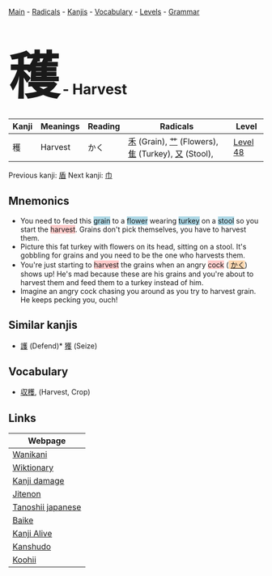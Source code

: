 <style> bigfont {font-size: 100px}</style>
[Main](../README.md) -
[Radicals](../radicals.md) -
[Kanjis](../kanjis.md) -
[Vocabulary](../vocabulary.md) -
[Levels](../levels.md) -
[Grammar](../grammar.md)
# <bigfont> 穫</bigfont> - Harvest 

| Kanji | Meanings | Reading | Radicals | Level |
| --- | --- | --- | --- | --- |
| 穫 | Harvest | かく | [禾](../radicals/禾.md) (Grain), [艹](../radicals/艹.md) (Flowers), [隹](../radicals/隹.md) (Turkey), [又](../radicals/又.md) (Stool),  | [Level 48](../levels/wk_level48.md) |

Previous kanji: [盾](盾.md) Next kanji: [巾](巾.md) 

## Mnemonics
 * You need to feed this <span style="background-color:#ADD8E6"> grain</span> to a <span style="background-color:#ADD8E6"> flower</span> wearing <span style="background-color:#ADD8E6"> turkey</span> on a <span style="background-color:#ADD8E6"> stool</span> so you start the <span style="background-color:#ffcccb"> harvest</span>. Grains don't pick themselves, you have to harvest them.
* Picture this fat turkey with flowers on its head, sitting on a stool. It's gobbling for grains and you need to be the one who harvests them.
* You're just starting to <span style="background-color:#ffcccb"> harvest</span> the grains when an angry <span style="background-color:#ffcccb"> cock</span> (<span style="background-color:#fed8b1"> [かく](https://jisho.org/search/かく)</span>) shows up! He's mad because these are his grains and you're about to harvest them and feed them to a turkey instead of him.
* Imagine an angry cock chasing you around as you try to harvest grain. He keeps pecking you, ouch!


## Similar kanjis
 * [護](護.md) (Defend)* [獲](獲.md) (Seize)


## Vocabulary
 * [収穫](../vocabulary/穫.md), (Harvest, Crop)



## Links 

| Webpage |
| --- |
| [Wanikani          ](https://www.wanikani.com/kanji/穫) |
| [Wiktionary        ](https://en.wiktionary.org/wiki/穫) |
| [Kanji damage      ](http://www.kanjidamage.com/kanji/search?utf8=✓&q=穫) |
| [Jitenon           ](https://jitenon.com/kanji/穫) |
| [Tanoshii japanese ](https://www.tanoshiijapanese.com/dictionary/kanji.cfm?k=穫) |
| [Baike             ](https://baike.baidu.com/item/穫) |
| [Kanji Alive       ](https://app.kanjialive.com/穫) |
| [Kanshudo          ](https://www.kanshudo.com/searchmn?q=穫) |
| [Koohii            ](https://kanji.koohii.com/study/kanji/穫) |

